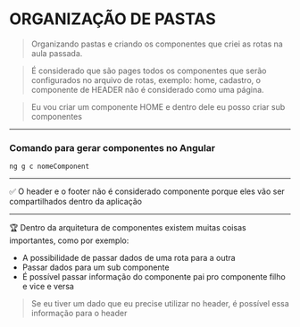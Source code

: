 # ORGANIZAÇÃO DE PASTAS

> Organizando pastas e criando os componentes que criei as rotas na aula passada.
> 

> É considerado que são pages todos os componentes que serão configurados no arquivo de rotas, exemplo: home, cadastro, o componente de HEADER não é considerado como uma página.
> 

> Eu vou criar um componente HOME e dentro dele eu posso criar sub componentes
> 

---

### Comando para gerar componentes no Angular

```
ng g c nomeComponent 
```

---

✅ O header e o footer não é considerado componente porque eles vão ser compartilhados dentro da aplicação


---

🏆 Dentro da arquitetura de componentes existem muitas coisas importantes, como por exemplo:

- A possibilidade de passar dados de uma rota para a outra
- Passar dados para um sub componente
- É possível passar informação do componente pai pro componente filho e vice e versa

> Se eu tiver um dado que eu precise utilizar no header, é possível essa informação para o header
> 